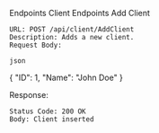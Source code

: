 Endpoints
Client Endpoints
Add Client

    URL: POST /api/client/AddClient
    Description: Adds a new client.
    Request Body:

    json

{
  "ID": 1,
  "Name": "John Doe"
}

Response:

    Status Code: 200 OK
    Body: Client inserted
